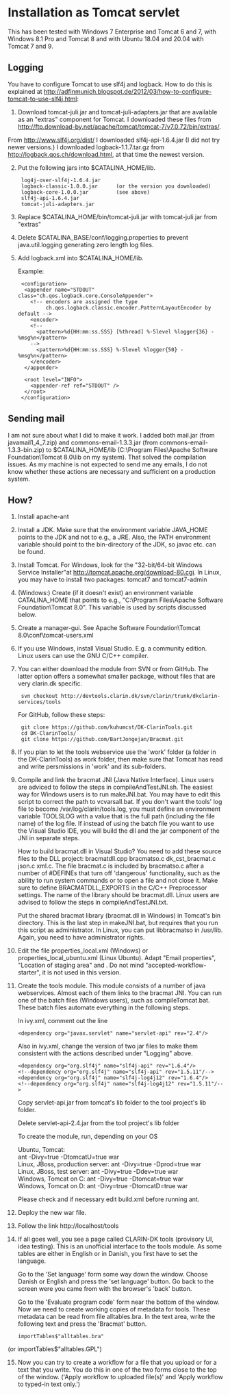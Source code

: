 Installation as Tomcat servlet
==============================
This has been tested with Windows 7 Enterprise and Tomcat 6 and 7, with Windows 8.1 Pro and Tomcat 8 and with Ubuntu 18.04 and 20.04 with Tomcat 7 and 9.

Logging
-------
You have to configure Tomcat to use slf4j and logback. How to do this is explained at http://adfinmunich.blogspot.de/2012/03/how-to-configure-tomcat-to-use-slf4j.html:

1. Download tomcat-juli.jar and tomcat-juli-adapters.jar that are available as an "extras" component for Tomcat. I downloaded these files from http://ftp.download-by.net/apache/tomcat/tomcat-7/v7.0.72/bin/extras/. 

From http://www.slf4j.org/dist/ I downloaded slf4j-api-1.6.4.jar (I did not try newer versions.) I downloaded logback-1.1.7.tar.gz from http://logback.qos.ch/download.html, at that time the newest version.

2. Put the following jars into $CATALINA_HOME/lib.

        log4j-over-slf4j-1.6.4.jar
        logback-classic-1.0.0.jar      (or the version you downloaded)
        logback-core-1.0.0.jar         (see above)
        slf4j-api-1.6.4.jar
        tomcat-juli-adapters.jar

3. Replace $CATALINA_HOME/bin/tomcat-juli.jar with tomcat-juli.jar from "extras"

4. Delete $CATALINA_BASE/conf/logging.properties to prevent java.util.logging generating zero length log files.

5. Add logback.xml into $CATALINA_HOME/lib.

    Example:

        <configuration>
         <appender name="STDOUT" class="ch.qos.logback.core.ConsoleAppender">
           <!-- encoders are assigned the type
                ch.qos.logback.classic.encoder.PatternLayoutEncoder by default -->
           <encoder>
           <!--
             <pattern>%d{HH:mm:ss.SSS} [%thread] %-5level %logger{36} - %msg%n</pattern>
           -->
             <pattern>%d{HH:mm:ss.SSS} %-5level %logger{50} - %msg%n</pattern>
           </encoder>
         </appender>
     
         <root level="INFO">
           <appender-ref ref="STDOUT" />
         </root>
        </configuration>

Sending mail
------------
I am not sure about what I did to make it work. I added both mail.jar (from javamail1_4_7.zip) and commons-email-1.3.3.jar (from commons-email-1.3.3-bin.zip) to $CATALINA_HOME/lib (C:\Program Files\Apache Software Foundation\Tomcat 8.0\lib on my system). That solved the compilation issues. As my machine is not expected to send me any emails, I do not know whether these actions are necessary and sufficient on a production system.

How?
----

1. Install apache-ant

2. Install a JDK. Make sure that the environment variable JAVA_HOME points to the JDK and not to e.g., a JRE. Also, the PATH environment variable should point to the bin-directory of the JDK, so javac etc. can be found.

3. Install Tomcat. For Windows, look for the  "32-bit/64-bit Windows Service Installer"at http://tomcat.apache.org/download-80.cgi. In Linux, you may have to install two packages: tomcat7 and tomcat7-admin  

4. (Windows:) Create (if it doesn't exist) an environment variable CATALINA_HOME that points to e.g., "C:\Program Files\Apache Software Foundation\Tomcat 8.0". This variable is used by scripts discussed below.

5. Create a manager-gui. See Apache Software Foundation\Tomcat 8.0\conf\tomcat-users.xml 

6. If you use Windows, install Visual Studio. E.g. a community edition. Linux users can use the GNU C/C++ compiler.

7. You can either download the module from SVN or from GitHub. The latter option offers a somewhat smaller package, without files that are very clarin.dk specific.

        svn checkout http://devtools.clarin.dk/svn/clarin/trunk/dkclarin-services/tools 
   
    For GitHub, follow these steps:

        git clone https://github.com/kuhumcst/DK-ClarinTools.git
        cd DK-ClarinTools/
        git clone https://github.com/BartJongejan/Bracmat.git

8. If you plan to let the tools webservice use the 'work' folder (a folder in the DK-ClarinTools) as work folder, then make sure that Tomcat has read and write persmissions in 'work' and its sub-folders.

9. Compile and link the bracmat JNI (Java Native Interface). Linux users are adviced to follow the steps in compileAndTestJNI.sh. The easiest way for Windows users is to run makeJNI.bat. You may have to edit this script to correct the path to vcvarsall.bat. If you don't want the tools' log file to become /var/log/clarin/tools.log, you must define an environment variable TOOLSLOG with a value that is the full path (including the file name) of the log file. If instead of using the batch file you want to use the Visual Studio IDE, you will build the dll and the jar component of the JNI in separate steps.

    How to build bracmat.dll in Visual Studio? You need to add these source files to the DLL project: bracmatdll.cpp bracmatso.c dk_cst_bracmat.c json.c xml.c. The file bracmat.c is included by bracmatso.c after a number of #DEFINEs that turn off 'dangerous' functionality, such as the ability to run system commands or to open a file and not close it. Make sure to define BRACMATDLL_EXPORTS in the C/C++ Preprocessor settings. The name of the library should be bracmat.dll. Linux users are advised to follow the steps in compileAndTestJNI.txt.
   
    Put the shared bracmat library (bracmat.dll in Windows) in Tomcat's bin directory. This is the last step in makeJNI.bat, but requires that you run this script as administrator. In Linux, you can put libbracmatso in /usr/lib. Again, you need to have administrator rights.
   
10. Edit the file properties_local.xml (Windows) or properties_local_ubuntu.xml (Linux Ubuntu). Adapt "Email properties", "Location of staging area" and <entry key="password"></entry>. Do not mind "accepted-workflow-starter", it is not used in this version.

11. Create the tools module. This module consists of a number of java webservices. Almost each of them links to the bracmat JNI. You can run one of the batch files (Windows users), such as compileTomcat.bat. These batch files automate everything in the following steps. 

    In ivy.xml, comment out the line 
   
        <dependency org="javax.servlet" name="servlet-api" rev="2.4"/>
    
    Also in ivy.xml, change the version of two jar files to make them consistent with the actions described under "Logging" above.
   
        <dependency org="org.slf4j" name="slf4j-api" rev="1.6.4"/>
        <!--dependency org="org.slf4j" name="slf4j-api" rev="1.5.11"/-->
        <dependency org="org.slf4j" name="slf4j-log4j12" rev="1.6.4"/>
        <!--dependency org="org.slf4j" name="slf4j-log4j12" rev="1.5.11"/-->

    Copy servlet-api.jar from tomcat's lib folder to the tool project's lib folder.
   
    Delete servlet-api-2.4.jar from the tool project's lib folder
   
    To create the module, run, depending on your OS

    Ubuntu, Tomcat:   
        ant -Divy=true -DtomcatU=true war  
    Linux, JBoss, production server:
        ant -Divy=true -Dprod=true war  
    Linux, JBoss, test server:
        ant -Divy=true -Ddev=true war  
    Windows, Tomcat on C:
        ant -Divy=true -Dtomcat=true war  
    Windows, Tomcat on D:
        ant -Divy=true -DtomcatD=true war  
    
    Please check and if necessary edit build.xml before running ant.

12. Deploy the new war file.

13. Follow the link http://localhost/tools

14. If all goes well, you see a page called CLARIN-DK tools (provisory UI, idea testing). This is an unofficial interface to the tools module. As some tables are either in English or in Danish, you first have to set the language.

    Go to the 'Set language' form some way down the window. Choose Danish or English and press the 'set language' button. Go back to the screen were you came from with the browser's 'back' button.
   
    Go to the 'Evaluate program code' form near the bottom of the window. Now we need to create working copies of metadata for tools. These metadata can be read from file alltables.bra. In the text area, write the following text and press the 'Bracmat' button.

        importTables$"alltables.bra"

(or importTables$"alltables.GPL")

15. Now you can try to create a workflow for a file that you upload or for a text that you write. You do this in one of the two forms close to the top of the window. ('Apply workflow to uploaded file(s)' and 'Apply workflow to typed-in text only.')
